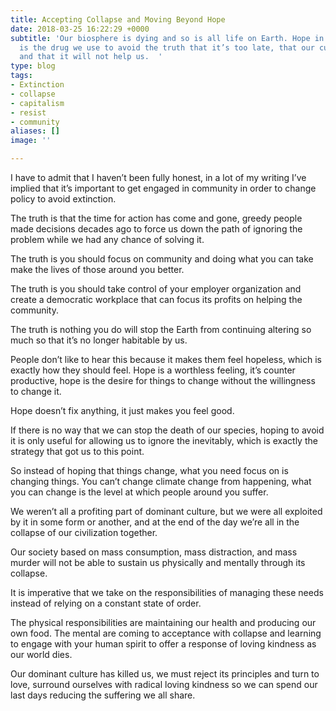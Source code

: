 ```yaml
---
title: Accepting Collapse and Moving Beyond Hope
date: 2018-03-25 16:22:29 +0000
subtitle: 'Our biosphere is dying and so is all life on Earth. Hope in “a solution”
  is the drug we use to avoid the truth that it’s too late, that our culture is responsible,
  and that it will not help us.  '
type: blog
tags:
- Extinction
- collapse
- capitalism
- resist
- community
aliases: []
image: ''

---
```

I have to admit that I haven’t been fully honest, in a lot of my writing I’ve implied that it’s important to get engaged in community in order to change policy to avoid extinction.

The truth is that the time for action has come and gone, greedy people made decisions decades ago to force us down the path of ignoring the problem while we had any chance of solving it.

The truth is you should focus on community and doing what you can take make the lives of those around you better.

The truth is you should take control of your employer organization and create a democratic workplace that can focus its profits on helping the community.

The truth is nothing you do will stop the Earth from continuing altering so much so that it’s no longer habitable by us.

People don’t like to hear this because it makes them feel hopeless, which is exactly how they should feel. Hope is a worthless feeling, it’s counter productive, hope is the desire for things to change without the willingness to change it.

Hope doesn’t fix anything, it just makes you feel good.

If there is no way that we can stop the death of our species, hoping to avoid it is only useful for allowing us to ignore the inevitably, which is exactly the strategy that got us to this point.

So instead of hoping that things change, what you need focus on is changing things. You can’t change climate change from happening, what you can change is the level at which people around you suffer.

We weren’t all a profiting part of dominant culture, but we were all exploited by it in some form or another, and at the end of the day we’re all in the collapse of our civilization together.

Our society based on mass consumption, mass distraction, and mass murder will not be able to sustain us physically and mentally through its collapse.

It is imperative that we take on the responsibilities of managing these needs instead of relying on a constant state of order.

The physical responsibilities are maintaining our health and producing our own food. The mental are coming to acceptance with collapse and learning to engage with your human spirit to offer a response of loving kindness as our world dies.

Our dominant culture has killed us, we must reject its principles and turn to love, surround ourselves with radical loving kindness so we can spend our last days reducing the suffering we all share.
